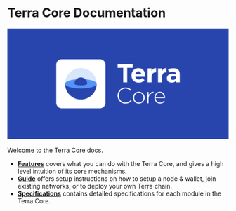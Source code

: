 # Terra Core Documentation

![banner](terra-core.png)

Welcome to the Terra Core docs. 

- **[Features](./concepts/README.md)** covers what you can do with the Terra Core, and gives a high level intuition of its core mechanisms.
- **[Guide](./guide/README.md)** offers setup instructions on how to setup a node & wallet, join existing networks, or to deploy your own Terra chain.
- **[Specifications](./spec/README.md)** contains detailed specifications for each module in the Terra Core. 
